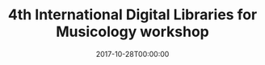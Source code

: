 ---
acronym: DLfM 2017
date: '2017-10-28T00:00:00'
ext_url: http://www.transforming-musicology.org/dlfm2017/
location: Shanghai, China
submission_date: '2017-06-30T00:00:00'
title: 4th International Digital Libraries for Musicology workshop
---